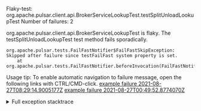         
Flaky-test: org.apache.pulsar.client.api.BrokerServiceLookupTest.testSplitUnloadLookupTest
Number of failures: 2

org.apache.pulsar.client.api.BrokerServiceLookupTest is flaky. The testSplitUnloadLookupTest test method fails sporadically.

```
org.apache.pulsar.tests.FailFastNotifier$FailFastSkipException: Skipped after failure since testFailFast system property is set.
	at org.apache.pulsar.tests.FailFastNotifier.beforeInvocation(FailFastNotifier.java:88)

```

Usage tip: To enable automatic navigation to failure message, open the following links with CTRL/CMD-click.
[example failure 2021-08-27T08:29:14.9005177Z](https://github.com/apache/pulsar/runs/3441181143?check_suite_focus=true#step:9:862)
[example failure 2021-08-27T00:49:52.8774070Z](https://github.com/apache/pulsar/runs/3438608157?check_suite_focus=true#step:9:858)


<details>
<summary>Full exception stacktrace</summary>
<code><pre>
org.apache.pulsar.tests.FailFastNotifier$FailFastSkipException: Skipped after failure since testFailFast system property is set.
	at org.apache.pulsar.tests.FailFastNotifier.beforeInvocation(FailFastNotifier.java:88)

</pre></code>
</details>

